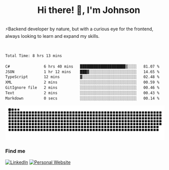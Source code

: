 <div id="user-content-toc">
  <ul align="center">
    <summary><h1 style="display: inline-block">Hi there! 👋, I'm Johnson</h1></summary>
  </ul>
</div>

⚡Backend developer by nature, but with a curious eye for the frontend, always looking to learn and expand my skills.

<br>


<!--START_SECTION:waka-->

```txt
Total Time: 8 hrs 13 mins

C#               6 hrs 40 mins   ████████████████████▒░░░░   81.07 %
JSON             1 hr 12 mins    ███▓░░░░░░░░░░░░░░░░░░░░░   14.65 %
TypeScript       12 mins         ▓░░░░░░░░░░░░░░░░░░░░░░░░   02.48 %
XML              2 mins          ░░░░░░░░░░░░░░░░░░░░░░░░░   00.59 %
GitIgnore file   2 mins          ░░░░░░░░░░░░░░░░░░░░░░░░░   00.46 %
Text             2 mins          ░░░░░░░░░░░░░░░░░░░░░░░░░   00.43 %
Markdown         0 secs          ░░░░░░░░░░░░░░░░░░░░░░░░░   00.14 %
```

<!--END_SECTION:waka-->


<img  src="https://github.com/1999AZZAR/1999AZZAR/blob/main/resources/img/grid-snake.svg"
       alt="snake" /></a>

### Find me
<a href="https://www.linkedin.com/in/dusabe-johnson" target="_blank"><img src="https://img.shields.io/badge/LinkedIn-%230077B5.svg?&style=flat&logo=linkedin&logoColor=white" alt="LinkedIn"></a>
‎‎ [![Personal Website](https://img.shields.io/badge/visit-Johnson.rw-blue)](https://johnson.rw/)
